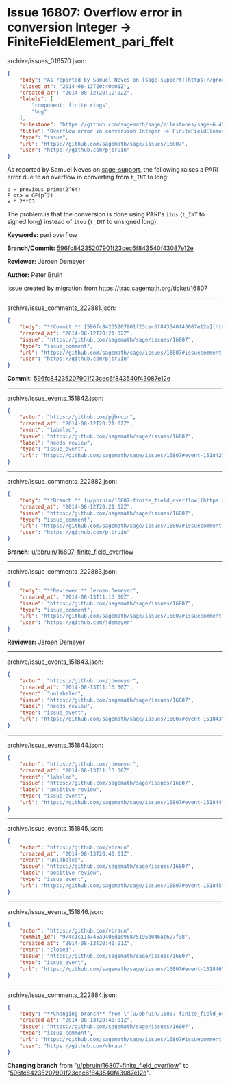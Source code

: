 # Issue 16807: Overflow error in conversion Integer -> FiniteFieldElement_pari_ffelt

archive/issues_016570.json:
```json
{
    "body": "As reported by Samuel Neves on [sage-support](https://groups.google.com/forum/#!topic/sage-support/ARJ3-5EFhrs), the following raises a PARI error due to an overflow in converting from `t_INT` to long:\n\n```\np = previous_prime(2^64)\nF.<x> = GF(p^2)\nx * 2**63\n```\nThe problem is that the conversion is done using PARI's `itos` (`t_INT` to signed long) instead of `itou` (`t_INT` to unsigned long).\n\n**Keywords:** pari overflow\n\n**Branch/Commit:** [596fc84235207901f23cec6f843540f43087e12e](https://github.com/sagemath/sagetrac-mirror/commit/596fc84235207901f23cec6f843540f43087e12e)\n\n**Reviewer:** Jeroen Demeyer\n\n**Author:** Peter Bruin\n\nIssue created by migration from https://trac.sagemath.org/ticket/16807\n\n",
    "closed_at": "2014-08-13T20:40:01Z",
    "created_at": "2014-08-12T20:12:02Z",
    "labels": [
        "component: finite rings",
        "bug"
    ],
    "milestone": "https://github.com/sagemath/sage/milestones/sage-6.4",
    "title": "Overflow error in conversion Integer -> FiniteFieldElement_pari_ffelt",
    "type": "issue",
    "url": "https://github.com/sagemath/sage/issues/16807",
    "user": "https://github.com/pjbruin"
}
```
As reported by Samuel Neves on [sage-support](https://groups.google.com/forum/#!topic/sage-support/ARJ3-5EFhrs), the following raises a PARI error due to an overflow in converting from `t_INT` to long:

```
p = previous_prime(2^64)
F.<x> = GF(p^2)
x * 2**63
```
The problem is that the conversion is done using PARI's `itos` (`t_INT` to signed long) instead of `itou` (`t_INT` to unsigned long).

**Keywords:** pari overflow

**Branch/Commit:** [596fc84235207901f23cec6f843540f43087e12e](https://github.com/sagemath/sagetrac-mirror/commit/596fc84235207901f23cec6f843540f43087e12e)

**Reviewer:** Jeroen Demeyer

**Author:** Peter Bruin

Issue created by migration from https://trac.sagemath.org/ticket/16807





---

archive/issue_comments_222881.json:
```json
{
    "body": "**Commit:** [596fc84235207901f23cec6f843540f43087e12e](https://github.com/sagemath/sagetrac-mirror/commit/596fc84235207901f23cec6f843540f43087e12e)",
    "created_at": "2014-08-12T20:21:02Z",
    "issue": "https://github.com/sagemath/sage/issues/16807",
    "type": "issue_comment",
    "url": "https://github.com/sagemath/sage/issues/16807#issuecomment-222881",
    "user": "https://github.com/pjbruin"
}
```

**Commit:** [596fc84235207901f23cec6f843540f43087e12e](https://github.com/sagemath/sagetrac-mirror/commit/596fc84235207901f23cec6f843540f43087e12e)



---

archive/issue_events_151842.json:
```json
{
    "actor": "https://github.com/pjbruin",
    "created_at": "2014-08-12T20:21:02Z",
    "event": "labeled",
    "issue": "https://github.com/sagemath/sage/issues/16807",
    "label": "needs review",
    "type": "issue_event",
    "url": "https://github.com/sagemath/sage/issues/16807#event-151842"
}
```



---

archive/issue_comments_222882.json:
```json
{
    "body": "**Branch:** [u/pbruin/16807-finite_field_overflow](https://github.com/sagemath/sagetrac-mirror/tree/u/pbruin/16807-finite_field_overflow)",
    "created_at": "2014-08-12T20:21:02Z",
    "issue": "https://github.com/sagemath/sage/issues/16807",
    "type": "issue_comment",
    "url": "https://github.com/sagemath/sage/issues/16807#issuecomment-222882",
    "user": "https://github.com/pjbruin"
}
```

**Branch:** [u/pbruin/16807-finite_field_overflow](https://github.com/sagemath/sagetrac-mirror/tree/u/pbruin/16807-finite_field_overflow)



---

archive/issue_comments_222883.json:
```json
{
    "body": "**Reviewer:** Jeroen Demeyer",
    "created_at": "2014-08-13T11:13:30Z",
    "issue": "https://github.com/sagemath/sage/issues/16807",
    "type": "issue_comment",
    "url": "https://github.com/sagemath/sage/issues/16807#issuecomment-222883",
    "user": "https://github.com/jdemeyer"
}
```

**Reviewer:** Jeroen Demeyer



---

archive/issue_events_151843.json:
```json
{
    "actor": "https://github.com/jdemeyer",
    "created_at": "2014-08-13T11:13:30Z",
    "event": "unlabeled",
    "issue": "https://github.com/sagemath/sage/issues/16807",
    "label": "needs review",
    "type": "issue_event",
    "url": "https://github.com/sagemath/sage/issues/16807#event-151843"
}
```



---

archive/issue_events_151844.json:
```json
{
    "actor": "https://github.com/jdemeyer",
    "created_at": "2014-08-13T11:13:30Z",
    "event": "labeled",
    "issue": "https://github.com/sagemath/sage/issues/16807",
    "label": "positive review",
    "type": "issue_event",
    "url": "https://github.com/sagemath/sage/issues/16807#event-151844"
}
```



---

archive/issue_events_151845.json:
```json
{
    "actor": "https://github.com/vbraun",
    "created_at": "2014-08-13T20:40:01Z",
    "event": "unlabeled",
    "issue": "https://github.com/sagemath/sage/issues/16807",
    "label": "positive review",
    "type": "issue_event",
    "url": "https://github.com/sagemath/sage/issues/16807#event-151845"
}
```



---

archive/issue_events_151846.json:
```json
{
    "actor": "https://github.com/vbraun",
    "commit_id": "974c1c114745a9406d1d96875195b046ac627f38",
    "created_at": "2014-08-13T20:40:01Z",
    "event": "closed",
    "issue": "https://github.com/sagemath/sage/issues/16807",
    "type": "issue_event",
    "url": "https://github.com/sagemath/sage/issues/16807#event-151846"
}
```



---

archive/issue_comments_222884.json:
```json
{
    "body": "**Changing branch** from \"[u/pbruin/16807-finite_field_overflow](https://github.com/sagemath/sagetrac-mirror/tree/u/pbruin/16807-finite_field_overflow)\" to \"[596fc84235207901f23cec6f843540f43087e12e](https://github.com/sagemath/sagetrac-mirror/commit/596fc84235207901f23cec6f843540f43087e12e)\".",
    "created_at": "2014-08-13T20:40:01Z",
    "issue": "https://github.com/sagemath/sage/issues/16807",
    "type": "issue_comment",
    "url": "https://github.com/sagemath/sage/issues/16807#issuecomment-222884",
    "user": "https://github.com/vbraun"
}
```

**Changing branch** from "[u/pbruin/16807-finite_field_overflow](https://github.com/sagemath/sagetrac-mirror/tree/u/pbruin/16807-finite_field_overflow)" to "[596fc84235207901f23cec6f843540f43087e12e](https://github.com/sagemath/sagetrac-mirror/commit/596fc84235207901f23cec6f843540f43087e12e)".
